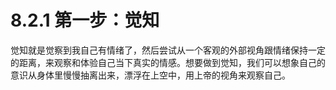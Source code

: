 # 8.2.1 第一步：觉知

觉知就是觉察到我自己有情绪了，然后尝试从一个客观的外部视角跟情绪保持一定的距离，来观察和体验自己当下真实的情感。想要做到觉知，我们可以想象自己的意识从身体里慢慢抽离出来，漂浮在上空中，用上帝的视角来观察自己。